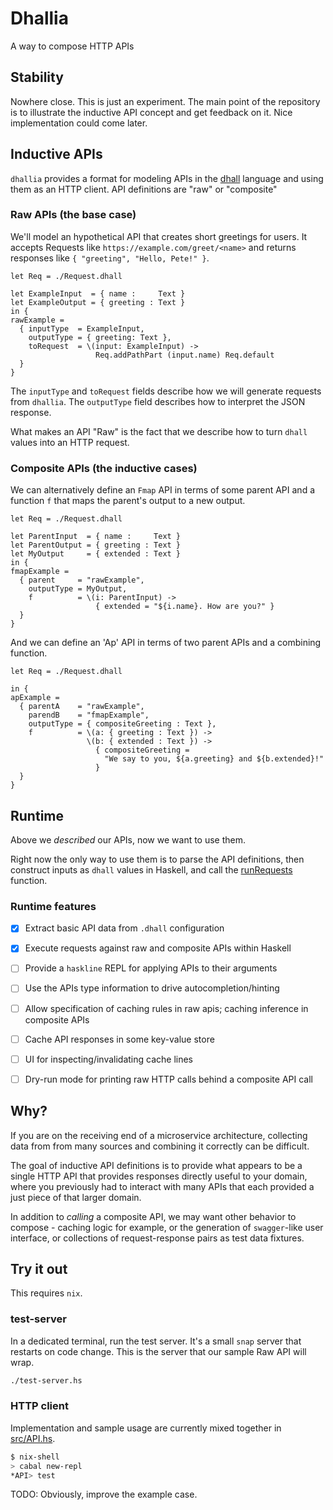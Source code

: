 # Dhallia

A way to compose HTTP APIs


## Stability

Nowhere close. This is just an experiment. The main point of the
repository is to illustrate the inductive API concept and get
feedback on it. Nice implementation could come later.


## Inductive APIs

`dhallia` provides a format for modeling APIs in the
[dhall](https://dhall-lang.org) language and using them as an HTTP
client. API definitions are "raw" or "composite"


### Raw APIs (the base case)

We'll model an hypothetical API that creates short greetings for
users. It accepts Requests like `https://example.com/greet/<name>` and
returns responses like `{ "greeting", "Hello, Pete!" }`.


```dhall
let Req = ./Request.dhall

let ExampleInput  = { name :     Text }
let ExampleOutput = { greeting : Text }
in {
rawExample =
  { inputType  = ExampleInput,
    outputType = { greeting: Text },
    toRequest  = \(input: ExampleInput) ->
                   Req.addPathPart (input.name) Req.default
  }
}
```

The `inputType` and `toRequest` fields describe how we will generate
requests from `dhallia`. The `outputType` field describes how to
interpret the JSON response.

What makes an API "Raw" is the fact that we describe how to turn
`dhall` values into an HTTP request.


### Composite APIs (the inductive cases)

We can alternatively define an `Fmap` API in terms of some parent API
and a function `f` that maps the parent's output to a new output.

```dhall
let Req = ./Request.dhall

let ParentInput  = { name :     Text }
let ParentOutput = { greeting : Text }
let MyOutput     = { extended : Text }
in {
fmapExample =
  { parent     = "rawExample",
    outputType = MyOutput,
    f          = \(i: ParentInput) ->
                   { extended = "${i.name}. How are you?" }
  }
}
```

And we can define an 'Ap' API in terms of two parent APIs and a combining
function.

```dhall
let Req = ./Request.dhall

in {
apExample =
  { parentA    = "rawExample",
    parendB    = "fmapExample",
    outputType = { compositeGreeting : Text },
    f          = \(a: { greeting : Text }) ->
                 \(b: { extended : Text }) ->
                   { compositeGreeting =
                     "We say to you, ${a.greeting} and ${b.extended}!"
                   }
  }
}
```

## Runtime

Above we _described_ our APIs, now we want to use them.

Right now the only way to use them is to parse the API definitions,
then construct inputs as `dhall` values in Haskell, and call the
[runRequests](https://github.com/imalsogreg/dhallia/blob/master/src/API.hs#L175)
function.

### Runtime features

 - [x] Extract basic API data from `.dhall` configuration
 - [x] Execute requests against raw and composite APIs within Haskell
 - [ ] Provide a `haskline` REPL for applying APIs to their arguments
 - [ ] Use the APIs type information to drive autocompletion/hinting
 - [ ] Allow specification of caching rules in raw apis; caching inference in composite APIs
 - [ ] Cache API responses in some key-value store
 - [ ] UI for inspecting/invalidating cache lines
 - [ ] Dry-run mode for printing raw HTTP calls behind a composite API call


## Why?

If you are on the receiving end of a microservice architecture,
collecting data from from many sources and combining it correctly can
be difficult.

The goal of inductive API definitions is to provide what appears
to be a single HTTP API that provides responses directly useful to
your domain, where you previously had to interact with many APIs that
each provided a just piece of that larger domain.

In addition to _calling_ a composite API, we may want other behavior
to compose - caching logic for example, or the generation of
`swagger`-like user interface, or collections of request-response
pairs as test data fixtures.


## Try it out

This requires `nix`.

### test-server

In a dedicated terminal, run the test server. It's a small `snap`
server that restarts on code change. This is the server that our
sample Raw API will wrap.

```bash
./test-server.hs
```

### HTTP client

Implementation and sample usage are currently mixed together
in [src/API.hs](https://github.com/imalsogreg/dhallia/blob/master/src/API.hs).

```bash
$ nix-shell
> cabal new-repl
*API> test
```

TODO: Obviously, improve the example case.
